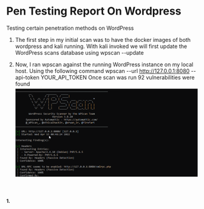 # Pen Testing Report On Wordpress
Testing certain penetration methods on WordPress
1.  The first step in my initial scan was to have the docker images of both wordpress and kali running. With kali invoked we will first update the WordPress scans database using 
wpscan --update

2.	Now, I ran wpscan against the running WordPress instance on my local host. Using the following command 
wpscan --url http://127.0.0.1:8080 --api-token YOUR_API_TOKEN
Once scan was run 92 vulnerabilities were found 
 ![](CodePath_WPintialScan.gif)

# <font size="2">1. </font> 
